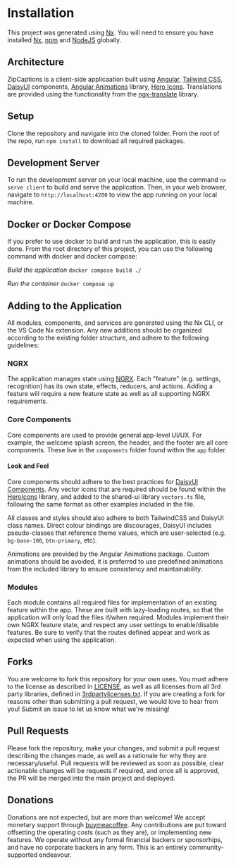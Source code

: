 # Installation

This project was generated using [Nx](https://nx.dev). You will need to ensure you have installed [Nx](https://nx.dev), [npm](https://www.npmjs.com/) and [NodeJS](https://nodejs.org/) globally.

## Architecture

ZipCaptions is a client-side applicaation built using [Angular](https://angular.io), [Tailwind CSS](https://tailwindcss.com/), [DaisyUI](https://daisyui.com/) components, [Angular Animations](https://github.com/filipows/angular-animations) library, [Hero Icons](https://heroicons.com/). Translations are provided using the functionality from the [ngx-translate](https://github.com/ngx-translate/core) library.

## Setup

Clone the repository and navigate into the cloned folder. From the root of the repo, run `npm install` to download all required packages.

## Development Server

To run the development server on your local machine, use the command `nx serve client` to build and serve the application. Then, in your web browser, navigate to `http://localhost:4200` to view the app running on your local machine.

## Docker or Docker Compose

If you prefer to use docker to build and run the application, this is easily done. From the root directory of this project, you can use the following command with docker and docker compose:

*Build the application*
`docker compose build ./`

*Run the container*
`docker compose up`

## Adding to the Application

All modules, components, and services are generated using the Nx CLI, or the VS Code Nx extension. Any new additions should be organized according to the existing folder structure, and adhere to the following guidelines:

### NGRX
The application manages state using [NGRX](https://ngrx.io). Each "feature" (e.g. settings, recognition) has its own state, effects, reducers, and actions. Adding a feature will require a new feature state as well as all supporting NGRX requirements.

### Core Components
Core components are used to provide general app-level UI/UX. For example, the welcome splash screen, the header, and the footer are all core components. These live in the `components` folder found within the `app` folder. 

#### Look and Feel
Core components should adhere to the best practices for [DaisyUI Components](https://daisyui.com/components/). Any vector icons that are required should be found within the [HeroIcons](https://heroicons.com/) library, and added to the shared-ui library `vectors.ts` file, following the same format as other examples included in the file.

All classes and styles should also adhere to both TailwindCSS and DaisyUI class names. Direct colour bindings are discourages, DaisyUI includes pseudo-classes that reference theme values, which are user-selected (e.g. `bg-base-100`, `btn-primary`, etc).

Animations are provided by the Angular Animations package. Custom animations should be avoided, it is preferred to use predefined animations from the included library to ensure consistency and maintainability.

### Modules
Each module contains all required files for implementation of an existing feature within the app. These are built with lazy-loading routes, so that the application will only load the files if/when required. Modules implement their own NGRX feature state, and respect any user settings to enable/disable features. Be sure to verify that the routes defined appear and work as expected when using the application.

## Forks
You are welcome to fork this repository for your own uses. You must adhere to the license as described in [LICENSE](./LICENSE), as well as all licenses from all 3rd party libraries, defined in [3rdpartylicenses.txt](./docs/3rdpartylicenses.txt). If you are creating a fork for reasons other than submitting a pull request, we would love to hear from you! Submit an issue to let us know what we're missing!

## Pull Requests
Please fork the repository, make your changes, and submit a pull request describing the changes made, as well as a rationale for why they are necessary/useful. Pull requests will be reviewed as soon as possible, clear actionable changes will be requests if required, and once all is approved, the PR will be merged into the main project and deployed.

## Donations
Donations are not expected, but are more than welcome! We accept monetary support through [buymeacoffee](https://www.buymeacoffee.com/zipcaptions). Any contributions are put toward offsetting the operating costs (such as they are), or implementing new features. We operate without any formal financial backers or sponsorhips, and have no corporate backers in any form. This is an entirely community-supported endeavour.